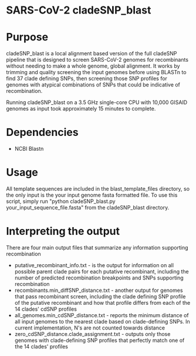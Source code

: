 
# SARS-CoV-2 cladeSNP_blast

# Purpose
cladeSNP_blast is a local alignment based version of the full cladeSNP pipeline that is designed to screen SARS-CoV-2 genomes for recombinants without needing to make a whole genome, global alignment. It works by trimming and quality screening the input genomes before using BLASTn to find 37 clade defining SNPs, then screening those SNP profiles for genomes with atypical combinations of SNPs that could be indicative of recombination.

Running cladeSNP_blast on a 3.5 GHz single-core CPU with 10,000 GISAID genomes as input took approximately 15 minutes to complete. 

# Dependencies

* NCBI Blastn

# Usage
All template sequences are included in the blast_template_files directory, so the only input is the your input genome fasta formatted file.  To use this script, simply run "python cladeSNP_blast.py your_input_sequence_file.fasta" from the cladeSNP_blast directory.

# Interpreting the output

There are four main output files that summarize any information supporting recombination

* putative_recombinant_info.txt - is the output for information on all possible parent clade pairs for each putative recombinant, including the number of predicted recombination breakpoints and SNPs supporting recombination 
* recombinants.min_diffSNP_distance.txt - another output for genomes that pass recombinant screen, including the clade defining SNP profile of the putative recombinant and how that profile differs from each of the 14 clades' cdSNP profiles
* all_genomes.min_cdSNP_distance.txt - reports the minimum distance of all input genomes to the nearest clade based on clade-defining SNPs. In current implementation, N's are not counted towards distance
* zero_cdSNP_distance.clade_assignment.txt - outputs only those genomes with clade-defining SNP profiles that perfectly match one of the 14 clades' profiles
